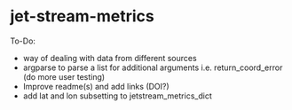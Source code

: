 # jet-stream-metrics

To-Do:
- way of dealing with data from different sources
- argparse to parse a list for additional arguments i.e. return_coord_error (do more user testing)
- Improve readme(s) and add links (DOI?)
- add lat and lon subsetting to jetstream_metrics_dict